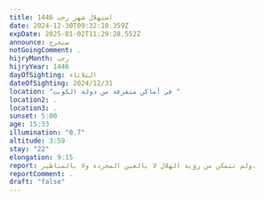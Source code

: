 ```yaml
---
title: استهلال شهر رجب 1446
date: 2024-12-30T09:32:10.359Z
expDate: 2025-01-02T11:29:28.552Z
announce: ستخرج
notGoingComment: .
hijryMonth: رجب
hijryYear: 1446
dayOfSighting: الثلاثاء
dateOfSighting: 2024/12/31
location: "في أماكن متفرقة من دولة الكويت "
location2: .
location3: .
sunset: 5:00
age: 15:33
illumination: "0.7"
altitude: 3:59
stay: "22"
elongation: 9:15
report: ولم تتمكن من رؤية الهلال لا بالعين المجردة ولا بالمناظير.
reportComment: .
draft: "false"
---
```

